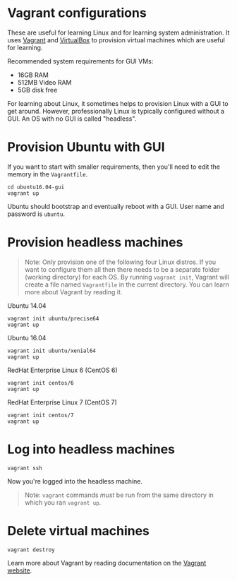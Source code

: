 # Vagrant configurations

These are useful for learning Linux and for learning system administration.  It
uses [Vagrant][vagrant] and [VirtualBox][vbox] to provision virtual machines
which are useful for learning.

Recommended system requirements for GUI VMs:

* 16GB RAM
* 512MB Video RAM
* 5GB disk free

For learning about Linux, it sometimes helps to provision Linux with a GUI to
get around.  However, professionally Linux is typically configured without a
GUI.  An OS with no GUI is called "headless".

# Provision Ubuntu with GUI

If you want to start with smaller requirements, then you'll need to edit the
memory in the `Vagrantfile`.

    cd ubuntu16.04-gui
    vagrant up

Ubuntu should bootstrap and eventually reboot with a GUI.  User name and
password is `ubuntu`.

# Provision headless machines

> Note: Only provision one of the following four Linux distros.  If you want to
> configure them all then there needs to be a separate folder (working
> directory) for each OS.  By running `vagrant init`, Vagrant will create a file
> named `Vagrantfile` in the current directory.  You can learn more about
> Vagrant by reading it.

Ubuntu 14.04

    vagrant init ubuntu/precise64
    vagrant up

Ubuntu 16.04

    vagrant init ubuntu/xenial64
    vagrant up

RedHat Enterprise Linux 6 (CentOS 6)

    vagrant init centos/6
    vagrant up

RedHat Enterprise Linux 7 (CentOS 7)

    vagrant init centos/7
    vagrant up

# Log into headless machines

    vagrant ssh

Now you're logged into the headless machine.

> Note: `vagrant` commands _must_ be run from the same directory in which you
> ran `vagrant up`.

# Delete virtual machines

    vagrant destroy

Learn more about Vagrant by reading documentation on the [Vagrant
website][vagrant].

[vagrant]: https://www.vagrantup.com/
[vbox]: https://www.virtualbox.org/
